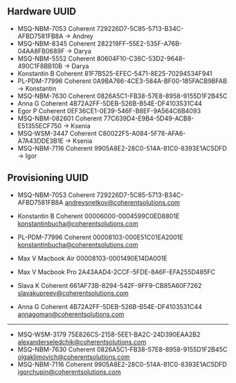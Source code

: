 ## Hardware UUID

* MSQ-NBM-7053 Coherent 729226D7-5C85-5713-B34C-AFBD7581FB8A -> Andrey
* MSQ-NBM-8345 Coherent 282219FF-55E2-535F-A76B-04AA8FB0689F -> Darya
* MSQ-NBM-5552 Coherent 80604F10-C36C-53D2-9648-490C1F8BB10B -> Darya
* Konstantin B Coherent 81F7B525-EFEC-5471-8E25-70294534F941
* PL-PDM-77996 Coherent 0A9BA766-4CE3-584A-BF00-185FACB9BFAB -> Konstantin
* MSQ-NBM-7630 Coherent 0826A5C1-FB38-57E8-8958-9155D1F2B45C
* Anna G Coherent 4B72A2FF-5DEB-526B-B54E-DF4103531C44
* Egor P Coherent 0EF36CE1-0E39-546F-B8EF-9A564C6B4093
* MSQ-NBM-082601 Coherent 77C639D4-E9B4-5D49-ACB8-E51355ECF750 -> Ksenia
* MSQ-WSM-3447 Coherent C80022F5-A084-5F78-AFA6-A7A43DDE3B1E -> Ksenia
* MSQ-NBM-7116 Coherent 9905A8E2-28C0-514A-81C0-8393E1AC5DFD -> Igor

## Provisioning UUID

* MSQ-NBM-7053 Coherent 729226D7-5C85-5713-B34C-AFBD7581FB8A andreysnetkov@coherentsolutions.com
* Konstantin B Coherent 00006000-0004599C0ED8801E konstantinbucha@coherentsolutions.com
* PL-PDM-77996 Coherent 00008103-000E51C01EA2001E konstantinbucha@coherentsolutions.com
* Max V Macbook Air 00008103-0001490E14DA001E
* Max V Macbook Pro 2A43AAD4-2CCF-5FDE-8A6F-EFA255D485FC

* Slava K Coherent 661AF73B-8294-542F-9FF9-CB85A60F7262 slavakupreev@coherentsolutions.com
* Anna G Coherent 4B72A2FF-5DEB-526B-B54E-DF4103531C44 annagoman@coherentsolutions.com

-----

* MSQ-WSM-3179 75E826C5-2158-5EE1-BA2C-24D390EAA2B2 alexanderseledchik@coherentsolutions.com
* MSQ-NBM-7630 Coherent 0826A5C1-FB38-57E8-8958-9155D1F2B45C olgaklimovich@coherentsolutions.com
* MSQ-NBM-7116 Coherent 9905A8E2-28C0-514A-81C0-8393E1AC5DFD igorchupin@coherentsolutions.com


